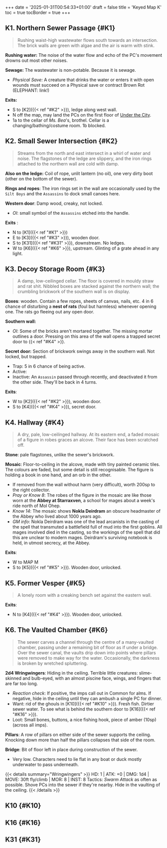 +++
date = '2025-01-31T00:54:33+01:00'
draft = false
title = 'Keyed Map K'
toc = true
tocBorder = true
+++


## K1. Northern Sewer Passage {#K1}

> Rushing waist-high wastewater flows south towards an intersection. The brick walls are green with algae and the air is warm with stink. 

**Rushing water:** The noise of the water flow and echo of the PC's movement drowns out most other noises.  

**Sewage:** The wastewater is non-potable. Because it is sewage. 
- *Physical Save:* A creature that drinks the water or enters it with open wounds must succeed on a Physical save or contract Brown Rot (ELEPHANT: link!)

**Exits:** 
- S to [K2]({{< ref "#K2" >}}), ledge along west wall. 
- N off the map, may land the PCs on the first floor of [Under the City](https://www.drivethrurpg.com/en/product/407420/under-the-city). 
- 1a to the cellar of *Ms. Bea*'s, brothel. Cellar is a changing/bathing/costume room. 1b blocked. 
## K2. Small Sewer Intersection {#K2}

> Streams from the north and east intersect in a whirl of water and noise. The flagstones of the ledge are slippery, and the iron rings attached to the northern wall are cold with damp. 

**Also on the ledge:** Coil of rope, unlit lantern (no oil), one very dirty boot (other on the bottom of the sewer). 

**Rings and ropes**: The iron rings set in the wall are occasionally used by the `Silt Boys` and the `Assassins` to dock small canoes here. 

**Western door**:  Damp wood, creaky, not locked. 
- *OI*: small symbol of the `Assassins` etched into the handle. 

**Exits** :
- N to [K1]({{< ref "#K1" >}})
- E to [K3]({{< ref "#K3" >}}), wooden door. 
- S to [K31]({{< ref "#K31" >}}), downstream. No ledges. 
- W to [K6]({{< ref "#K6" >}}), upstream. Glinting of a grate ahead in any light. 
## K3. Decoy Storage Room {#K3}

> A damp, low-ceilinged cellar. The floor is covered in mouldy straw and rat shit. Nibbled boxes are stacked against the northern wall; the crumbling brickwork of the southern wall is on display.

**Boxes**: wooden. Contain a few ropes, sheets of canvas, nails, etc. 4 in 6 chance of disturbing a **nest of rats** (foul but harmless) whenever opening one. The rats go fleeing out any open door. 

**Southern wall:** 
- *OI*: Some of the bricks aren't mortared together. The missing mortar outlines a door. Pressing on this area of the wall opens a trapped secret door to {{< ref "#K4" >}}.

**Secret door:** Section of brickwork swings away in the southern wall. Not locked, but trapped. 
- Trap: 5 in 6 chance of being active. 
- Active: 
- Inactive: An `Assassin` passed through recently, and deactivated it from the other side. They'll be back in 4 turns. 

**Exits**:
- W to [K2]({{< ref "#K2" >}}), wooden door. 
- S to [K4]({{< ref "#K4" >}}), secret door. 
## K4. Hallway {#K4}

> A dry, pale, low-ceilinged hallway. At its eastern end, a faded mosaic of a figure in robes graces an alcove. Their face has been scratched off. 

**Stone**: pale flagstones, unlike the sewer's brickwork. 

**Mosaic**: Floor-to-ceiling in the alcove, made with tiny painted ceramic tiles. The colours are faded, but some detail is still recognisable. The figure is holding a book in one hand, and an orb in the other. 
- If removed from the wall without harm (very difficult), worth 200sp to the right collector.  
- *Pray or Know 8*: The robes of the figure in the mosaic are like those worn at the **Abbey at Starraxven**, a school for mages about a week's ride north of Mol Ohep. 
- *Know 14*: The mosaic shows **Nokla Deirdram** an obscure headmaster of the Abbey who lived about 1000 years ago. 
- *GM info*: Nokla Deirdram was one of the lead arcanists in the casting of the spell that transmuted a battlefield full of mud into the first goblins. All mages involved died in the casting, so the workings of the spell that did this are unclear to modern mages. Deirdram's surviving notebook is held, in utmost secrecy, at the Abbey. 

**Exits**:
- W to MAP M
- S to [K5]({{< ref "#K5" >}}). Wooden door, unlocked. 

## K5. Former Vesper {#K5}

> A lonely room with a creaking bench set against the eastern wall. 

**Exits**: 
- N to [K4]({{< ref "#K4" >}}). Wooden door, unlocked. 

## K6. The Vaulted Chamber {#K6}

> The sewer carves a channel through the centre of a many-vaulted chamber, passing under a remaining bit of floor as if under a bridge. Over the sewer canal, the vaults drip down into points where pillars were removed to make way for the water. Occasionally, the darkness is broken by wretched spluttering. 

**2d4 Wringwingers**: Hiding in the ceiling. Terrible little creatures: slime-skinned and bulb-eyed, with an almost piscine face, wings, and fingers that are far too long. 
- *Reaction check*: If positive, the imps call out in Common for alms. If negative, hide in the ceiling until they can ambush a single PC for dinner. 
- Want: rid of the ghouls in [K10]({{< ref "#K10" >}}). Fresh fish. Dirtier sewer water. To see what is behind the southern door to [K16]({{< ref "#K16" >}}). 
- Loot: Small bones, buttons, a nice fishing hook, piece of amber (10sp) (across all imps). 

**Pillars**: A row of pillars on either side of the sewer supports the ceiling. Knocking down more than half the pillars collapses that side of the room. 

**Bridge**: Bit of floor left in place during construction of the sewer. 
- Very low. Characters need to lie flat in any boat or duck mostly underwater to pass underneath. 

{{< details summary="Wringwingers" >}}
HD: 1 | ATK: +0 | DMG: 1d4 | MOVE: 30ft fly/climb | MOR: 8 | INST: 8
Tactics: *Swarm Attack* as often as possible. Shove PCs into the sewer if they're nearby. Hide in the vaulting of the ceiling. 
{{< /details >}}

## K10 {#K10}

## K16 {#K16}

## K31 {#K31}